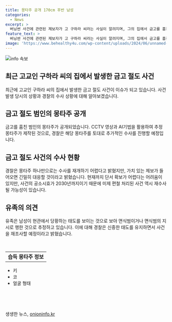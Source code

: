 ```yaml
---
title: 몽타주 공개 170cm 후반 남성
categories:
  - News
excerpt: >
  버닝썬 사건에 관련된 제보자가 고 구하라 씨라는 사실이 알려지며, 그의 집에서 금고를 훔친 범인의 몽타주가 공개되었습니다. CCTV 영상과 AI기법을 사용해 만들어진 몽타주는 키 170cm 후반, 오뚝한 코, 갸름한 얼굴형으로 추정되며, 금고 내에는 구 씨의 휴대전화가 들어있었습니다. 하지만 경찰은 몽타주만으로는 수사를 재개하기 어렵다고 밝혀, 제보를 기다리고 있다고 합니다.
feature_text: >
  버닝썬 사건에 관련된 제보자가 고 구하라 씨라는 사실이 알려지며, 그의 집에서 금고를 훔친 범인의 몽타주가 공개되었습니다. CCTV 영상과 AI기법을 사용해 만들어진 몽타주는 키 170cm 후반, 오뚝한 코, 갸름한 얼굴형으로 추정되며, 금고 내에는 구 씨의 휴대전화가 들어있었습니다. 하지만 경찰은 몽타주만으로는 수사를 재개하기 어렵다고 밝혀, 제보를 기다리고 있다고 합니다.
image: 'https://www.behealthy4u.com/wp-content/uploads/2024/06/unnamed-file.png'
---
```


<p><img src="https://www.behealthy4u.com/wp-content/uploads/2024/06/unnamed-file.png" alt="info 속보" /></p>

<h2 data-ke-size="size26">최근 고교인 구하라 씨의 집에서 발생한 금고 절도 사건</h2>

<p data-ke-size="size16">최근에 고교인 구하라 씨의 집에서 발생한 금고 절도 사건이 이슈가 되고 있습니다. 사건 발생 당시의 상황과 경찰의 수사 상황에 대해 알아보겠습니다.</p>

<h2 data-ke-size="size26">금고 절도 범인의 몽타주 공개</h2>

<p data-ke-size="size16">금고를 훔친 범인의 몽타주가 공개되었습니다. CCTV 영상과 AI기법을 활용하여 추정 몽타주가 제작된 것으로, 경찰은 해당 몽타주를 토대로 추가적인 수사를 진행할 예정입니다.</p>

<h2 data-ke-size="size26">금고 절도 사건의 수사 현황</h2>

<p data-ke-size="size16">경찰은 몽타주 하나만으로는 수사를 재개하기 어렵다고 밝혔지만, 가치 있는 제보가 들어오면 긴밀히 대응할 것이라고 밝혔습니다. 현재까지 단서 확보가 어렵다는 어려움이 있지만, 사건의 공소시효가 2030년까지이기 때문에 미제 편철 처리된 사건 역시 재수사될 가능성이 있습니다.</p>

<h2 data-ke-size="size26">유족의 의견</h2>

<p data-ke-size="size16">유족은 남성이 현관에서 당황하는 태도를 보이는 것으로 보아 면식범이거나 면식범의 지시로 행한 것으로 추정하고 있습니다. 이에 대해 경찰은 신중한 태도를 유지하면서 사건을 재조사할 예정이라고 밝혔습니다.</p>

<p data-ke-size="size16">&nbsp;</p>

<table>
    <tbody>
        <tr>
            <td style="text-align: center; height: 17px;"><b>습득 몽타주 정보</b></td>
        </tr>
    </tbody>
</table>

<ul>
    <li>키</li>
    <li>코</li>
    <li>얼굴 형태</li>
</ul>

<p data-ke-size="size16">&nbsp;</p>

<p data-ke-size="size16">&nbsp;</p>
생생한 뉴스, <a href="https://onioninfo.kr" rel="dofollow">onioninfo.kr</a>


